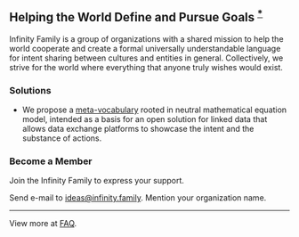 ## Helping the World Define and Pursue Goals <sup>[*](/assets/images/infty.mp4)</sup>
Infinity Family is a group of organizations with a shared mission to help the world cooperate and create a formal universally understandable language for intent sharing between cultures and entities in general. Collectively, we strive for the world where everything that anyone truly wishes would exist.

### Solutions

- We propose a [meta-vocabulary](http://wefindx.net) rooted in neutral mathematical equation model, intended as a basis for an open solution for linked data that allows data exchange platforms to showcase the intent and the substance of actions.

### Become a Member

Join the Infinity Family to express your support. 

Send e-mail to [ideas@infinity.family](mailto:ideas@infinity.family). Mention your organization name. 

---
View more at [FAQ](/faq).
